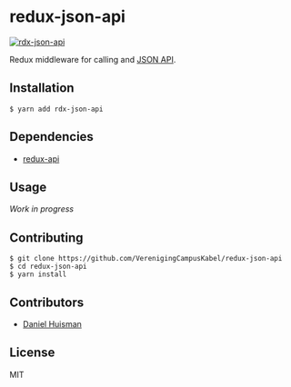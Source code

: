 # redux-json-api

[![rdx-json-api](https://img.shields.io/npm/v/rdx-json-api.svg)](https://www.npmjs.com/package/rdx-json-api)

Redux middleware for calling and [JSON API](http://jsonapi.org).

## Installation
```
$ yarn add rdx-json-api
```

## Dependencies
- [redux-api](https://github.com/VerenigingCampusKabel/redux-api)

## Usage
*Work in progress*

## Contributing
```
$ git clone https://github.com/VerenigingCampusKabel/redux-json-api
$ cd redux-json-api
$ yarn install
```

## Contributors
- [Daniel Huisman](https://github.com/DanielHuisman)

## License
MIT
